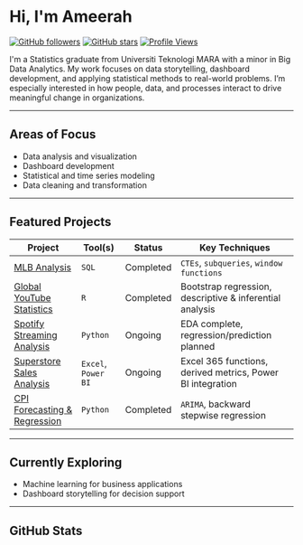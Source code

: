 # Hi, I'm Ameerah

[![GitHub followers](https://img.shields.io/github/followers/ameerahrazali?style=social)](https://github.com/ameerahrazali)
[![GitHub stars](https://img.shields.io/github/stars/ameerahrazali?style=social)](https://github.com/ameerahrazali?tab=repositories)
[![Profile Views](https://komarev.com/ghpvc/?username=ameerahrazali&color=blue)](https://github.com/ameerahrazali)

I'm a Statistics graduate from Universiti Teknologi MARA with a minor in Big Data Analytics. My work focuses on data storytelling, dashboard development, and applying statistical methods to real-world problems. I’m especially interested in how people, data, and processes interact to drive meaningful change in organizations.

---

## Areas of Focus

- Data analysis and visualization  
- Dashboard development  
- Statistical and time series modeling  
- Data cleaning and transformation  

---

## Featured Projects

| Project | Tool(s) | Status | Key Techniques |
|--------|---------|--------|----------------|
| [MLB Analysis](https://github.com/ameerahrazali/mlb-analysis) | `SQL` | Completed | `CTEs`, `subqueries`, `window functions` |
| [Global YouTube Statistics](https://github.com/ameerahrazali/global-youtube-statistics) | `R` | Completed | Bootstrap regression, descriptive & inferential analysis |
| [Spotify Streaming Analysis](https://github.com/ameerahrazali/spotify-streams) | `Python` | Ongoing | EDA complete, regression/prediction planned |
| [Superstore Sales Analysis](https://github.com/ameerahrazali/superstore-analysis) | `Excel`, `Power BI` | Ongoing | Excel 365 functions, derived metrics, Power BI integration |
| [CPI Forecasting & Regression](https://github.com/ameerahrazali/malaysia-cpi-fnab-forecast) | `Python` | Completed | `ARIMA`, backward stepwise regression |

---

## Currently Exploring

- Machine learning for business applications  
- Dashboard storytelling for decision support  

---

## GitHub Stats


